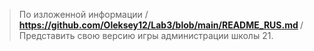 > По изложенной информации /
<b> https://github.com/Oleksey12/Lab3/blob/main/README_RUS.md </b> /
> Представить свою версию игры администрации школы 21.
